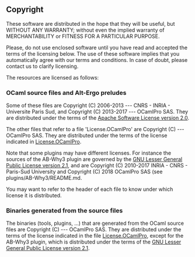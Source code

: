 ## Copyright

These software are distributed in the hope that they will be useful,
but WITHOUT ANY WARRANTY; without even the implied warranty of
MERCHANTABILITY or FITNESS FOR A PARTICULAR PURPOSE.

Please, do not use enclosed software until you have read and accepted
the terms of the licensing below. The use of these software implies
that you automatically agree with our terms and conditions. In case of
doubt, please contact us to clarify licensing.

The resources are licensed as follows:

### OCaml source files and Alt-Ergo preludes

Some of these files are Copyright (C) 2006-2013 --- CNRS - INRIA -
Universite Paris Sud, and Copyright (C) 2013-2017 --- OCamlPro SAS.
They are distributed under the terms of the [Apache Software License
version 2.0](licenses/Apache-License-2.0.txt).

The other files that refer to a file 'License.OCamlPro' are Copyright
(C) --- OCamlPro SAS. They are distributed under the terms of the
license indicated in [License.OCamlPro](licenses/License.OCamlPro).

Note that some plugins may have different licenses. For instance the
sources of the AB-Why3 plugin are governed by the [GNU Lesser General
Public License version 2.1](licenses/LGPL-License.txt), and are Copyright (C) 2010-2017 INRIA -
CNRS - Paris-Sud University and Copyright (C) 2018 OCamlPro SAS (see
plugins/AB-Why3/README.md.

You may want to refer to the header of each file to know under which
license it is distributed.


### Binaries generated from the source files

The binaries (tools, plugins, ...) that are generated from the OCaml
source files are Copyright (C) --- OCamlPro SAS. They are distributed
under the terms of the license indicated in the file
[License.OCamlPro](licenses/License.OCamlPro), except for the AB-Why3 plugin, which is
distributed under the terms of the [GNU Lesser General
Public License version 2.1](licenses/LGPL-License.txt).

